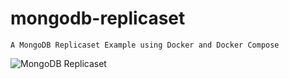 # mongodb-replicaset

    A MongoDB Replicaset Example using Docker and Docker Compose
 
![MongoDB Replicaset][mongodbreplicaset]

[mongodbreplicaset]: https://docs.mongodb.com/manual/_images/replica-set-four-members-add-arbiter.bakedsvg.svg "MongoDB Replicaset"